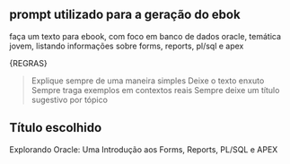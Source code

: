 ## prompt utilizado para a geração do ebok
faça um texto para ebook, com foco em banco de dados oracle, 
temática jovem, listando informações sobre forms, reports, pl/sql e apex

{REGRAS}
>Explique sempre de uma maneira simples
>Deixe o texto enxuto
>Sempre traga exemplos em contextos reais
>Sempre deixe um título sugestivo por tópico

## Título escolhido

Explorando Oracle: Uma Introdução aos Forms, Reports, PL/SQL e APEX